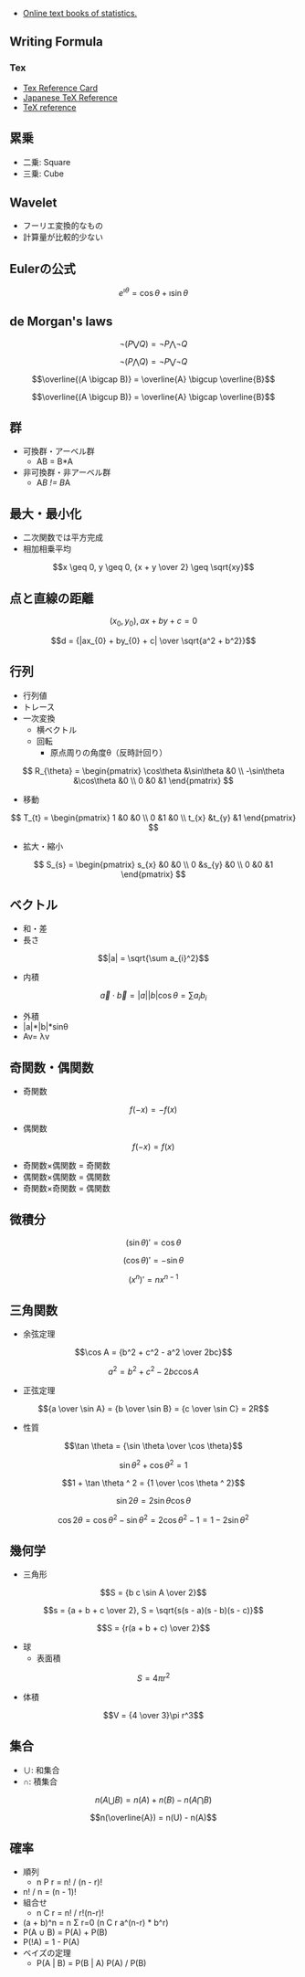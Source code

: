 * [Online text books of statistics.](http://id.fnshr.info/2013/08/11/online-stat-books/)

## Writing Formula
### Tex
* [Tex Reference Card](http://www.math.brown.edu/~jhs/ReferenceCards/TeXRefCard.v1.5.pdf)
* [Japanese TeX Reference](http://www002.upp.so-net.ne.jp/latex/)
* [TeX reference](http://www.miwie.org/tex-refs/tex-refs.html)

## 累乗 
  * 二乗: Square
  * 三乗: Cube

## Wavelet 
  * フーリエ変換的なもの
  * 計算量が比較的少ない

## Eulerの公式 
```math
e^{\imath\theta}= \cos\theta + \imath\sin\theta
```

## de Morgan's laws 
```math
\lnot(P \bigvee Q) = \lnot{P} \bigwedge \lnot{Q}
```

```math
\lnot(P \bigwedge Q) = \lnot{P} \bigvee \lnot{Q}
```

```math
\overline{(A \bigcap B)} = \overline{A} \bigcup \overline{B}
```

```math
\overline{(A \bigcup B)} = \overline{A} \bigcap \overline{B}
```

##  群 
* 可換群・アーベル群
  * AB = B*A
* 非可換群・非アーベル群
  * A*B != B*A

## 最大・最小化 
* 二次関数では平方完成
* 相加相乗平均
```math
x \geq 0, y \geq 0, {x + y \over 2} \geq \sqrt{xy}
```

## 点と直線の距離 
```math
(x_{0}, y_{0}), ax + by + c = 0
```

```math
d = {|ax_{0} + by_{0} + c| \over \sqrt{a^2 + b^2}}
```

## 行列 
* 行列値
* トレース
* 一次変換
  * 横ベクトル
  * 回転
    * 原点周りの角度θ（反時計回り）
```math

R_{\theta} =
\begin{pmatrix}
\cos\theta &\sin\theta &0 \\
-\sin\theta &\cos\theta &0 \\
0 &0 &1
\end{pmatrix}

```
  * 移動
```math

T_{t} =
\begin{pmatrix}
1 &0 &0 \\
0 &1 &0 \\
t_{x} &t_{y} &1
\end{pmatrix}

```
  * 拡大・縮小
```math

S_{s} =
\begin{pmatrix}
s_{x} &0 &0 \\
0 &s_{y} &0 \\
0 &0 &1
\end{pmatrix}

```

## ベクトル 
* 和・差
* 長さ
```math
|a| = \sqrt{\sum a_{i}^2}
```
* 内積
```math
\overrightarrow{a}\cdot\overrightarrow{b} = |a||b|\cos\theta = \sum a_{i}b_{i}
```
* 外積
* |a|*|b|*sinθ
* Av= λv

## 奇関数・偶関数
* 奇関数
```math
f(-x) = -f(x)
```
* 偶関数
```math
f(-x) = f(x)
```
* 奇関数×偶関数 = 奇関数
* 偶関数×偶関数 = 偶関数
* 奇関数×奇関数 = 偶関数

##  微積分 
```math
(\sin \theta)' = \cos \theta
```

```math
(\cos \theta)' = -\sin \theta
```

```math
(x^n)' = nx^{n-1}
```

##  三角関数 
* 余弦定理
```math
\cos A = {b^2 + c^2 - a^2 \over 2bc}
```

```math
a^2 = b^2 + c^2 - 2bc\cos A
```

* 正弦定理
```math
{a \over \sin A} = {b \over \sin B} = {c \over \sin C} = 2R
```

* 性質
```math
\tan \theta = {\sin \theta \over \cos \theta}
```

```math
\sin \theta ^ 2 + \cos \theta ^2 = 1
```

```math
1 + \tan \theta ^ 2 = {1 \over \cos \theta ^ 2}
```

```math
\sin 2\theta = 2\sin\theta\cos\theta
```

```math
\cos 2\theta = \cos \theta ^ 2 - \sin \theta ^ 2 = 2\cos \theta ^ 2 - 1 = 1 - 2\sin \theta ^ 2
```

##  幾何学 
* 三角形
```math
S = {b c \sin A \over 2}
```

```math
s = {a + b + c \over 2}, S = \sqrt{s(s - a)(s - b)(s - c)}
```

```math
S = {r(a + b + c) \over 2}
```

* 球
  * 表面積
```math
S = 4\pi r^2
```
  * 体積
```math
V = {4 \over 3}\pi r^3
```

## 集合 
* ∪: 和集合
* ∩: 積集合
```math
n(A \bigcup B) = n(A) + n(B) - n(A \bigcap B)
```

```math
n(\overline{A}) = n(U) - n(A)
```

## 確率
* 順列
  * n P r = n! / (n - r)!
* n! / n = (n - 1)!
* 組合せ
  * n C r = n! / r!(n-r)!
* (a + b)^n = n Σ r=0 (n C r a^(n-r) * b^r)
* P(A ∪ B) = P(A) + P(B)
* P(!A) = 1 - P(A)
* ベイズの定理
  * P(A | B) = P(B | A) P(A) / P(B)